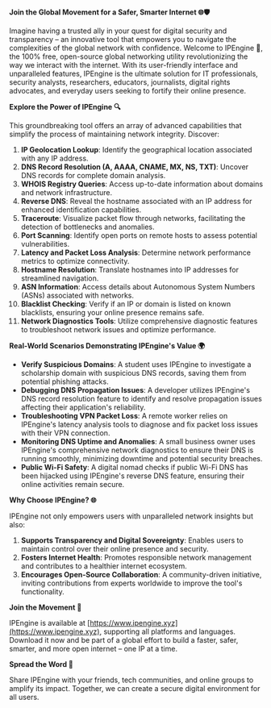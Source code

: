 **Join the Global Movement for a Safer, Smarter Internet 🌐🛡️**

Imagine having a trusted ally in your quest for digital security and transparency – an innovative tool that empowers you to navigate the complexities of the global network with confidence. Welcome to IPEngine 🚀, the 100% free, open-source global networking utility revolutionizing the way we interact with the internet. With its user-friendly interface and unparalleled features, IPEngine is the ultimate solution for IT professionals, security analysts, researchers, educators, journalists, digital rights advocates, and everyday users seeking to fortify their online presence.

**Explore the Power of IPEngine 🔍**

This groundbreaking tool offers an array of advanced capabilities that simplify the process of maintaining network integrity. Discover:

1.  **IP Geolocation Lookup**: Identify the geographical location associated with any IP address.
2.  **DNS Record Resolution (A, AAAA, CNAME, MX, NS, TXT)**: Uncover DNS records for complete domain analysis.
3.  **WHOIS Registry Queries**: Access up-to-date information about domains and network infrastructure.
4.  **Reverse DNS**: Reveal the hostname associated with an IP address for enhanced identification capabilities.
5.  **Traceroute**: Visualize packet flow through networks, facilitating the detection of bottlenecks and anomalies.
6.  **Port Scanning**: Identify open ports on remote hosts to assess potential vulnerabilities.
7.  **Latency and Packet Loss Analysis**: Determine network performance metrics to optimize connectivity.
8.  **Hostname Resolution**: Translate hostnames into IP addresses for streamlined navigation.
9.  **ASN Information**: Access details about Autonomous System Numbers (ASNs) associated with networks.
10. **Blacklist Checking**: Verify if an IP or domain is listed on known blacklists, ensuring your online presence remains safe.
11. **Network Diagnostics Tools**: Utilize comprehensive diagnostic features to troubleshoot network issues and optimize performance.

**Real-World Scenarios Demonstrating IPEngine's Value 🌍**

*   **Verify Suspicious Domains**: A student uses IPEngine to investigate a scholarship domain with suspicious DNS records, saving them from potential phishing attacks.
*   **Debugging DNS Propagation Issues**: A developer utilizes IPEngine's DNS record resolution feature to identify and resolve propagation issues affecting their application's reliability.
*   **Troubleshooting VPN Packet Loss**: A remote worker relies on IPEngine's latency analysis tools to diagnose and fix packet loss issues with their VPN connection.
*   **Monitoring DNS Uptime and Anomalies**: A small business owner uses IPEngine's comprehensive network diagnostics to ensure their DNS is running smoothly, minimizing downtime and potential security breaches.
*   **Public Wi-Fi Safety**: A digital nomad checks if public Wi-Fi DNS has been hijacked using IPEngine's reverse DNS feature, ensuring their online activities remain secure.

**Why Choose IPEngine? 🌐**

IPEngine not only empowers users with unparalleled network insights but also:

1.  **Supports Transparency and Digital Sovereignty**: Enables users to maintain control over their online presence and security.
2.  **Fosters Internet Health**: Promotes responsible network management and contributes to a healthier internet ecosystem.
3.  **Encourages Open-Source Collaboration**: A community-driven initiative, inviting contributions from experts worldwide to improve the tool's functionality.

**Join the Movement 🚀**

IPEngine is available at [https://www.ipengine.xyz](https://www.ipengine.xyz), supporting all platforms and languages. Download it now and be part of a global effort to build a faster, safer, smarter, and more open internet – one IP at a time.

**Spread the Word 📢**

Share IPEngine with your friends, tech communities, and online groups to amplify its impact. Together, we can create a secure digital environment for all users.